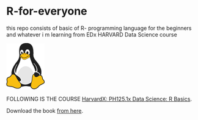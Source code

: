 # R-for-everyone
this repo consists of basic of R- programming language for the beginners 
and whatever i m learning from EDx HARVARD Data Science course

![Tux, the Linux mascot](tux.png)

FOLLOWING IS THE COURSE [HarvardX: PH125.1x Data Science: R Basics](https://courses.edx.org/courses/course-v1:HarvardX+PH125.1x+1T2020/course/).

Download the book [from here](https://leanpub.com/datasciencebook/).
